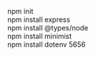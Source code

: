 npm init  
npm install express  
npm install @types/node  
npm install minimist  
npm install dotenv  5656
